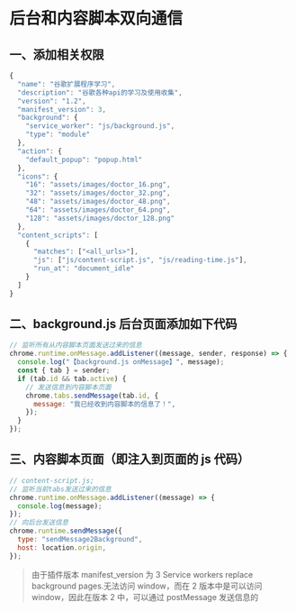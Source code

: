 # 后台和内容脚本双向通信

## 一、添加相关权限

```js
{
  "name": "谷歌扩展程序学习",
  "description": "谷歌各种api的学习及使用收集",
  "version": "1.2",
  "manifest_version": 3,
  "background": {
    "service_worker": "js/background.js",
    "type": "module"
  },
  "action": {
    "default_popup": "popup.html"
  },
  "icons": {
    "16": "assets/images/doctor_16.png",
    "32": "assets/images/doctor_32.png",
    "48": "assets/images/doctor_48.png",
    "64": "assets/images/doctor_64.png",
    "128": "assets/images/doctor_128.png"
  },
  "content_scripts": [
    {
      "matches": ["<all_urls>"],
      "js": ["js/content-script.js", "js/reading-time.js"],
      "run_at": "document_idle"
    }
  ]
}
```

## 二、background.js 后台页面添加如下代码

```javascript
// 监听所有从内容脚本页面发送过来的信息
chrome.runtime.onMessage.addListener((message, sender, response) => {
  console.log("【background.js onMessage】", message);
  const { tab } = sender;
  if (tab.id && tab.active) {
    // 发送信息到内容脚本页面
    chrome.tabs.sendMessage(tab.id, {
      message: "我已经收到内容脚本的信息了！",
    });
  }
});
```

## 三、内容脚本页面（即注入到页面的 js 代码）

```js
// content-script.js;
// 监听当前tabs发送过来的信息
chrome.runtime.onMessage.addListener((message) => {
  console.log(message);
});
// 向后台发送信息
chrome.runtime.sendMessage({
  type: "sendMessage2Background",
  host: location.origin,
});
```

> 由于插件版本 manifest_version 为 3 Service workers replace background pages.无法访问 window，而在 2 版本中是可以访问 window，因此在版本 2 中，可以通过 postMessage 发送信息的
